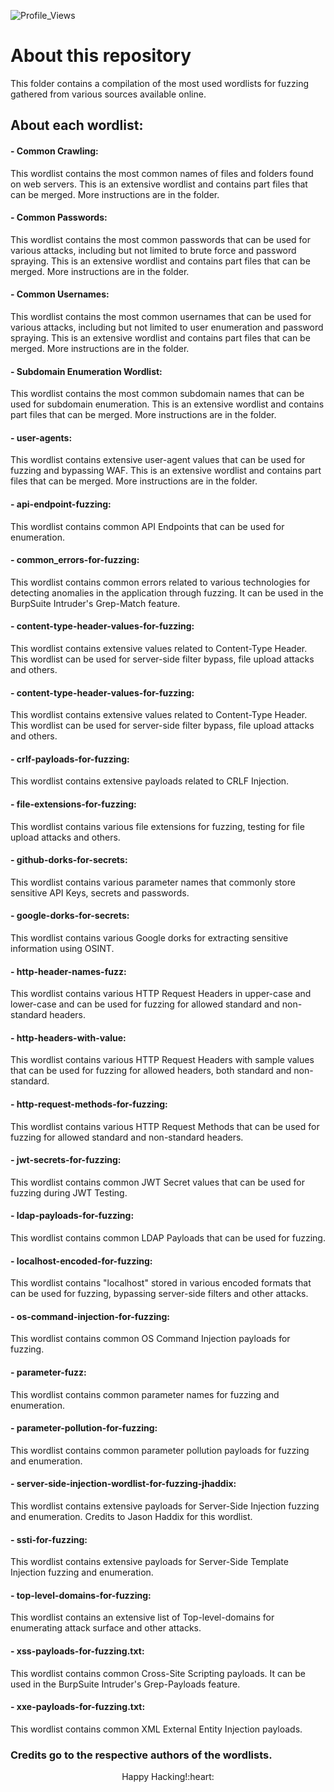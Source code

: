 ![Profile_Views](https://komarev.com/ghpvc/?username=HacktivistRO&style=for-the-badge)

# About this repository

This folder contains a compilation of the most used wordlists for fuzzing gathered from various sources available online.

## About each wordlist:

#### - Common Crawling:
This wordlist contains the most common names of files and folders found on web servers. This is an extensive wordlist and contains part files that can be merged. More instructions are in the folder.

#### -  Common Passwords: 
This wordlist contains the most common passwords that can be used for various attacks, including but not limited to brute force and password spraying. This is an extensive wordlist and contains part files that can be merged. More instructions are in the folder.

#### -  Common Usernames: 
This wordlist contains the most common usernames that can be used for various attacks, including but not limited to user enumeration and password spraying. This is an extensive wordlist and contains part files that can be merged. More instructions are in the folder.

#### -  Subdomain Enumeration Wordlist: 
This wordlist contains the most common subdomain names that can be used for subdomain enumeration. This is an extensive wordlist and contains part files that can be merged. More instructions are in the folder.

#### -  user-agents: 
This wordlist contains extensive user-agent values that can be used for fuzzing and bypassing WAF. This is an extensive wordlist and contains part files that can be merged. More instructions are in the folder.

#### -  api-endpoint-fuzzing: 
This wordlist contains common API Endpoints that can be used for enumeration. 

#### -  common_errors-for-fuzzing: 
This wordlist contains common errors related to various technologies for detecting anomalies in the application through fuzzing. It can be used in the BurpSuite Intruder's Grep-Match feature.

#### -  content-type-header-values-for-fuzzing:
This wordlist contains extensive values related to Content-Type Header. This wordlist can be used for server-side filter bypass, file upload attacks and others.

#### -  content-type-header-values-for-fuzzing: 
This wordlist contains extensive values related to Content-Type Header. This wordlist can be used for server-side filter bypass, file upload attacks and others.

#### -  crlf-payloads-for-fuzzing: 
This wordlist contains extensive payloads related to CRLF Injection.

#### -  file-extensions-for-fuzzing: 
This wordlist contains various file extensions for fuzzing, testing for file upload attacks and others.

#### -  github-dorks-for-secrets: 
This wordlist contains various parameter names that commonly store sensitive API Keys, secrets and passwords.

#### -  google-dorks-for-secrets: 
This wordlist contains various Google dorks for extracting sensitive information using OSINT.

#### -  http-header-names-fuzz: 
This wordlist contains various HTTP Request Headers in upper-case and lower-case and can be used for fuzzing for allowed standard and non-standard headers.

#### -  http-headers-with-value: 
This wordlist contains various HTTP Request Headers with sample values that can be used for fuzzing for allowed headers, both standard and non-standard.

#### -  http-request-methods-for-fuzzing: 
This wordlist contains various HTTP Request Methods that can be used for fuzzing for allowed standard and non-standard headers.

#### -  jwt-secrets-for-fuzzing: 
This wordlist contains common JWT Secret values that can be used for fuzzing during JWT Testing.

#### -  ldap-payloads-for-fuzzing: 
This wordlist contains common LDAP Payloads that can be used for fuzzing.

#### -  localhost-encoded-for-fuzzing: 
This wordlist contains "localhost" stored in various encoded formats that can be used for fuzzing, bypassing server-side filters and other attacks.

#### -  os-command-injection-for-fuzzing: 
This wordlist contains common OS Command Injection payloads for fuzzing.

#### -  parameter-fuzz: 
This wordlist contains common parameter names for fuzzing and enumeration.

#### -  parameter-pollution-for-fuzzing: 
This wordlist contains common parameter pollution payloads for fuzzing and enumeration.

#### -  server-side-injection-wordlist-for-fuzzing-jhaddix: 
This wordlist contains extensive payloads for Server-Side Injection fuzzing and enumeration. Credits to Jason Haddix for this wordlist.

#### -  ssti-for-fuzzing: 
This wordlist contains extensive payloads for Server-Side Template Injection fuzzing and enumeration. 

#### -  top-level-domains-for-fuzzing: 
This wordlist contains an extensive list of Top-level-domains for enumerating attack surface and other attacks.

#### -  xss-payloads-for-fuzzing.txt: 
This wordlist contains common Cross-Site Scripting payloads. It can be used in the BurpSuite Intruder's Grep-Payloads feature.

#### -  xxe-payloads-for-fuzzing.txt: 
This wordlist contains common XML External Entity Injection payloads.

### Credits go to the respective authors of the wordlists.

<p align="center">
Happy Hacking!:heart:
</p> 
